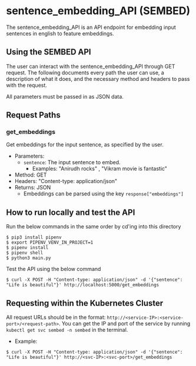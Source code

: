 # sentence_embedding_API (SEMBED)
The sentence_embedding_API is an API endpoint for embedding input sentences in english to feature embeddings.

## Using the SEMBED API
The user can interact with the sentence_embedding_API through GET request. The following documents every path the user can use, a description of what it does, and the necessary method and headers to pass with the request.

All parameters must be passed in as JSON data.

## Request Paths

### get_embeddings
Get embeddings for the input sentence, as specified by the user.
- Parameters:
  - `sentence`: The input sentence to embed.
    -  Examples: "Anirudh rocks" , "Vikram movie is fantastic"
- Method: GET
- Headers: "Content-type: application/json"
- Returns: JSON
    - Embeddings can be parsed using the key `response["embeddings"]`

## How to run locally and test the API
Run the below commands in the same order by cd'ing into this directory
```shell
$ pip3 install pipenv
$ export PIPENV_VENV_IN_PROJECT=1
$ pipenv install
$ pipenv shell
$ python3 main.py
```
Test the API using the below command
```shell
$ curl -X POST -H "Content-type: application/json" -d '{"sentence": "Life is beautiful"}' http://localhost:5000/get_embeddings
```

## Requesting within the Kubernetes Cluster
All request URLs should be in the format: `http://<service-IP>:<service-port>/<request-path>`. You can get the IP and port of
the service by running `kubectl get svc sembed -n sembed` in the terminal.

- Example:
```shell
$ curl -X POST -H "Content-type: application/json" -d '{"sentence": "Life is beautiful"}' http://<svc-IP>:<svc-port>/get_embeddings
```


